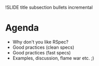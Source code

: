 !SLIDE title subsection bullets incremental

# Agenda #

* Why don't you like RSpec?
* Good practices (clean specs)
* Good practices (fast specs)
* Examples, discussion, flame war etc. ;)

